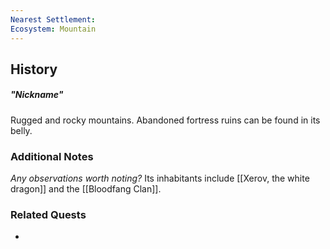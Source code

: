 ```yaml
---
Nearest Settlement: 
Ecosystem: Mountain
---
```

## History
##### "Nickname"
Rugged and rocky mountains. Abandoned fortress ruins can be found in its belly.

### Additional Notes
_Any observations worth noting?_
Its inhabitants include [[Xerov, the white dragon]] and the [[Bloodfang Clan]].

### Related Quests
- 